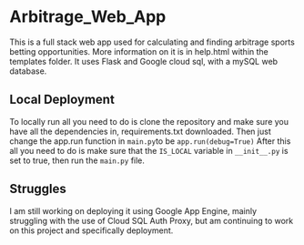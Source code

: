 # Arbitrage_Web_App
This is a full stack web app used for calculating and finding arbitrage sports betting opportunities. 
More information on it is in help.html within the templates folder. It uses Flask and Google cloud sql,
with a mySQL web database.
## Local Deployment
To locally run all you need to do is clone the repository and make sure you have all the dependencies in,
requirements.txt downloaded. Then just change the app.run function in ```main.py```to be 
```app.run(debug=True)```
After this all you need to do is make sure that the ```IS_LOCAL``` variable in  ```__init__.py``` is set to true, then run the ```main.py``` file.
## Struggles 
I am still working on deploying it using Google App Engine, mainly struggling with the use of Cloud SQL Auth Proxy,
but am continuing to work on this project and specifically deployment.
